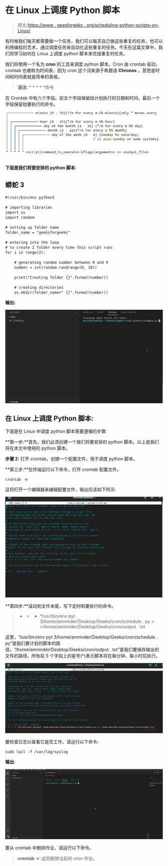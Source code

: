 # 在 Linux 上调度 Python 脚本

> 原文:[https://www . geesforgeks . org/scheduling-python-scripts-on-Linux/](https://www.geeksforgeeks.org/scheduling-python-scripts-on-linux/)

有时候我们每天都需要做一个任务，我们可以每天自己做这些重复的任务，也可以利用编程的艺术，通过调度任务来自动化这些重复的任务。今天在这篇文章中，我们将学习如何在 Linux 上调度 python 脚本来完成重复的任务。

我们将使用一个名为 **cron** 的工具来调度 python 脚本。Cron 由 crontab 驱动，crontab 也被称为时间表，因为 cron 这个词来源于希腊语 **Chronos** ，意思是时间和时间表就是简单的表格。

> **语法:** * * * * *命令

在 Crontab 中有六个字段。前五个字段保留给计划执行的日期和时间，最后一个字段保留给要执行的命令。

![](img/896bd58de885c58ad433e8c922451652.png)

#### 下面是我们将要安排的 python 脚本:

## 蟒蛇 3

```
#!/usr/bin/env python3

# importing libraries
import os
import random

# setting up folder name
folder_name = "geeksforgeeks"

# entering into the loop
# to create 2 folder every time this script runs
for i in range(2):

    # generating random number between 0 and 9
    number = int(random.randrange(0, 10))

    print("Creating folder {}".format(number))

    # creating directories
    os.mkdir(folder_name+" {}".format(number))
```

**输出:**

![](img/8ae7cb458dcebdab9023650f557cb312.png)

## 在 Linux 上调度 Python 脚本:

下面是在 Linux 中调度 python 脚本需要遵循的步骤:

**第一步:**首先，我们必须创建一个我们将要安排的 python 脚本。以上是我们将在本文中使用的 python 脚本。

**步骤 2:** 打开 crontab，创建一个配置文件，用于调度 python 脚本。

**第三步:**在终端运行以下命令，打开 crontab 配置文件。

```
crontab -e
```

这将打开一个编辑器来编辑配置文件，输出应该如下所示:

![](img/d413fb4ec770b8304ffbdb0841ebf5d2.png)

**第四步:**滚动到文件末尾，写下定时和要执行的命令。

> * * * */usr/bin/env pyt 3/home/amninder/Desktop/Geeks/cron/schedule . py > >/home/amninder/Desktop/Geeks/cron/output . txt

这里，“/usr/bin/env pyt 3/home/amninder/Desktop/Geeks/cron/schedule . py”是我们要计划的脚本的路径，“/home/amninder/Desktop/Geeks/cron/output . txt”是我们要保存输出的文件的路径。所有前 5 个字段上的星号(*)表示脚本将在每分钟、每小时后执行。

![](img/54ad9831b7766ba90eeffdb690c7b3bc.png)

要检查日志以查看它是否工作，请运行以下命令:

```
sudo tail -f /var/log/syslog
```

**输出**:

![](img/1177ae8702b9c523d8657eddc15d8ee7.png)

要从 crontab 中删除作业，请运行以下命令。

> **crontab -r** :这将删除当前的 cron 作业。